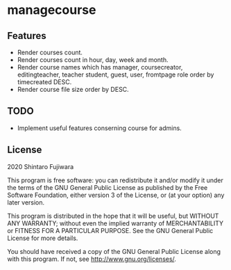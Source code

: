 # managecourse #

Features
--------
- Render courses count. 
- Render courses count in hour, day, week and month. 
- Render course names which has manager, coursecreator, editingteacher, teacher student,
guest, user, fromtpage role order by timecreated DESC. 
- Render course file size order by DESC. 

TODO
--------
- Implement useful features conserning course for admins.

## License ##

2020 Shintaro Fujiwara <shintaro dot fujiwara at gmail dot com>

This program is free software: you can redistribute it and/or modify it under
the terms of the GNU General Public License as published by the Free Software
Foundation, either version 3 of the License, or (at your option) any later
version.

This program is distributed in the hope that it will be useful, but WITHOUT ANY
WARRANTY; without even the implied warranty of MERCHANTABILITY or FITNESS FOR A
PARTICULAR PURPOSE.  See the GNU General Public License for more details.

You should have received a copy of the GNU General Public License along with
this program.  If not, see <http://www.gnu.org/licenses/>.
